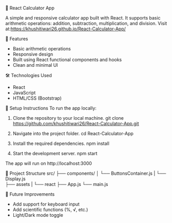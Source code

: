 🧮 React Calculator App

A simple and responsive calculator app built with React. It supports basic arithmetic operations: addition, subtraction, multiplication, and division.
Visit at:https://khushitiwari26.github.io/React-Calculator-App/

🚀 Features
- Basic arithmetic operations
- Responsive design
- Built using React functional components and hooks
- Clean and minimal UI

🛠️ Technologies Used
- React
- JavaScript
- HTML/CSS (Bootstrap)

🔧 Setup Instructions
To run the app locally:

1. Clone the repository to your local machine.
git clone https://github.com/khushitiwari26/React-Calculator-App.git

2. Navigate into the project folder.
cd React-Calculator-App

3. Install the required dependencies.
   npm install

4. Start the development server.
   npm start
   
The app will run on http://localhost:3000

📁 Project Structure
src/
├── components/
│   └── ButtonsContainer.js
|   └── Display.js  
├── assets
|   └── react
├── App.js
└── main.js

🧠 Future Improvements
- Add support for keyboard input
- Add scientific functions (%, √, etc.)
- Light/Dark mode toggle
